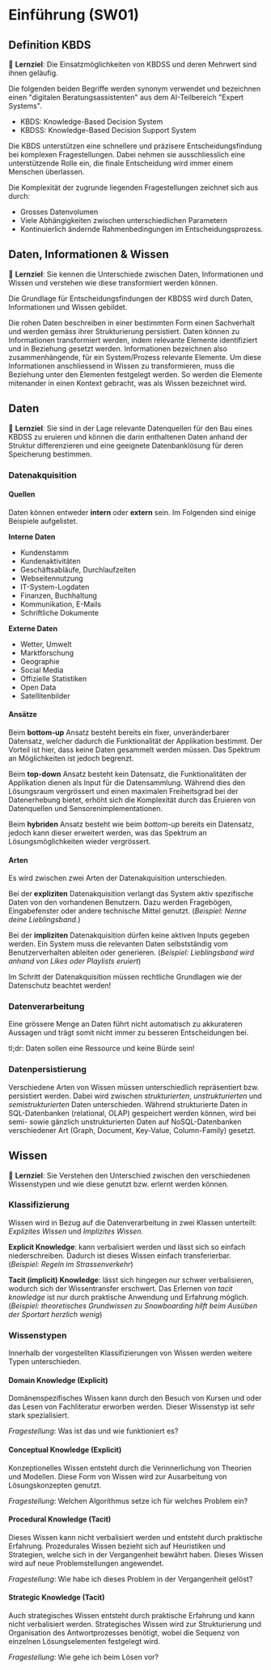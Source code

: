 # Einführung (SW01)

## Definition KBDS

🎯 **Lernziel**: Die Einsatzmöglichkeiten von KBDSS und deren Mehrwert sind ihnen geläufig.

Die folgenden beiden Begriffe werden synonym verwendet und bezeichnen einen "digitalen Beratungsassistenten" aus dem AI-Teilbereich "Expert Systems". 

- KBDS: Knowledge-Based Decision System
- KBDSS: Knowledge-Based Decision Support System

Die KBDS unterstützen eine schnellere und präzisere Entscheidungsfindung bei komplexen Fragestellungen.
Dabei nehmen sie ausschliesslich eine unterstützende Rolle ein, die finale Entscheidung wird immer einem Menschen überlassen.

Die Komplexität der zugrunde liegenden Fragestellungen zeichnet sich aus durch:

- Grosses Datenvolumen
- Viele Abhängigkeiten zwischen unterschiedlichen Parametern
- Kontinuierlich ändernde Rahmenbedingungen im Entscheidungsprozess.

## Daten, Informationen & Wissen

🎯 **Lernziel**: Sie kennen die Unterschiede zwischen Daten, Informationen und
Wissen und verstehen wie diese transformiert werden können.

Die Grundlage für Entscheidungsfindungen der KBDSS wird durch Daten, Informationen und Wissen gebildet.

Die rohen Daten beschreiben in einer bestimmten Form einen Sachverhalt und werden gemäss ihrer Strukturierung persistiert.
Daten können zu Informationen transformiert werden, indem relevante Elemente identifiziert und in Beziehung gesetzt werden.
Informationen bezeichnen also zusammenhängende, für ein System/Prozess relevante Elemente.
Um diese Informationen anschliessend in Wissen zu transformieren, muss die Beziehung unter den Elementen festgelegt werden. So werden die Elemente mitenander in einen Kontext gebracht, was als Wissen bezeichnet wird.

## Daten

🎯 **Lernziel**: Sie sind in der Lage relevante Datenquellen für den Bau eines KBDSS zu eruieren und können die darin enthaltenen Daten anhand der Struktur differenzieren und eine geeignete Datenbanklösung für deren Speicherung bestimmen.

### Datenakquisition

#### Quellen

Daten können entweder **intern** oder **extern** sein. Im Folgenden sind einige Beispiele aufgelistet.

**Interne Daten**

- Kundenstamm
- Kundenaktivitäten
- Geschäftsabläufe, Durchlaufzeiten
- Webseitennutzung
- IT-System-Logdaten
- Finanzen, Buchhaltung
- Kommunikation, E-Mails
- Schriftliche Dokumente 

**Externe Daten**

- Wetter, Umwelt
- Marktforschung
- Geographie
- Social Media 
- Offizielle Statistiken
- Open Data
- Satellitenbilder

#### Ansätze

Beim **bottom-up** Ansatz besteht bereits ein fixer, unveränderbarer Datensatz, welcher dadurch die Funktionalität der Applikation bestimmt. Der Vorteil ist hier, dass keine Daten gesammelt werden müssen. Das Spektrum an Möglichkeiten ist jedoch begrenzt.

Beim **top-down** Ansatz besteht kein Datensatz, die Funktionalitäten der Applikation dienen als Input für die Datensammlung.
Während dies den Lösungsraum vergrössert und einen maximalen Freiheitsgrad bei der Datenerhebung bietet, erhöht sich die Komplexität durch das Eruieren von Datenquellen und Sensorenimplementationen.

Beim **hybriden** Ansatz besteht wie beim _bottom-up_ bereits ein Datensatz, jedoch kann dieser erweitert werden, was das Spektrum an Lösungsmöglichkeiten wieder vergrössert.

#### Arten

Es wird zwischen zwei Arten der Datenakquisition unterschieden.

Bei der **expliziten** Datenakquisition verlangt das System aktiv spezifische Daten von den vorhandenen Benutzern. 
Dazu werden Fragebögen, Eingabefenster oder andere technische Mittel genutzt. (_Beispiel: Nenne deine Lieblingsband._)

Bei der **impliziten** Datenakquisition dürfen keine aktiven Inputs gegeben werden.
Ein System muss die relevanten Daten selbstständig vom Benutzerverhalten ableiten oder generieren. (_Beispiel: Lieblingsband wird anhand von Likes oder Playlists eruiert_)

Im Schritt der Datenakquisition müssen rechtliche Grundlagen wie der Datenschutz beachtet werden!

### Datenverarbeitung

Eine grössere Menge an Daten führt nicht automatisch zu akkurateren Aussagen und trägt somit nicht immer zu besseren Entscheidungen bei.

tl;dr: Daten sollen eine Ressource und keine Bürde sein!

### Datenpersistierung

Verschiedene Arten von Wissen müssen unterschiedlich repräsentiert bzw. persistiert werden.
Dabei wird zwischen _strukturierten_, _unstrukturierten_ und _semistrukturierten_ Daten unterschieden.
Während strukturierte Daten in SQL-Datenbanken (relational, OLAP) gespeichert werden können, wird bei semi- sowie gänzlich unstrukturierten Daten auf NoSQL-Datenbanken verschiedener Art (Graph, Document, Key-Value, Column-Family) gesetzt.

## Wissen

🎯 **Lernziel**: Sie Verstehen den Unterschied zwischen den verschiedenen Wissenstypen und wie diese genutzt bzw. erlernt werden können.

### Klassifizierung

Wissen wird in Bezug auf die Datenverarbeitung in zwei Klassen unterteilt: _Explizites Wissen_ und _Implizites Wissen_.

**Explicit Knowledge**: kann verbalisiert werden und lässt sich so einfach niederschreiben. Dadurch ist dieses Wissen einfach transferierbar. (_Beispiel: Regeln im Strassenverkehr_)

**Tacit (implicit) Knowledge**: lässt sich hingegen nur schwer verbalisieren, wodurch sich der Wissentransfer erschwert. Das Erlernen von _tacit knowledge_ ist nur durch praktische Anwendung und Erfahrung möglich. 
(_Beispiel: theoretisches Grundwissen zu Snowboarding hilft beim Ausüben der Sportart herzlich wenig_)

### Wissenstypen

Innerhalb der vorgestellten Klassifizierungen von Wissen werden weitere Typen unterschieden.

#### Domain Knowledge (Explicit)

Domänenspezifisches Wissen kann durch den Besuch von Kursen und oder das Lesen von Fachliteratur erworben werden.
Dieser Wissenstyp ist sehr stark spezialisiert. 

_Fragestellung_: Was ist das und wie funktioniert es?

#### Conceptual Knowledge (Explicit)

Konzeptionelles Wissen entsteht durch die Verinnerlichung von Theorien und Modellen.
Diese Form von Wissen wird zur Ausarbeitung von Lösungskonzepten genutzt.

_Fragestellung_: Welchen Algorithmus setze ich für welches Problem ein?

#### Procedural Knowledge (Tacit)

Dieses Wissen kann nicht verbalisiert werden und entsteht durch praktische Erfahrung.
Prozedurales Wissen bezieht sich auf Heuristiken und Strategien, welche sich in der Vergangenheit bewährt haben.
Dieses Wissen wird auf neue Problemstellungen angewendet.

_Fragestellung_: Wie habe ich dieses Problem in der Vergangenheit gelöst?

#### Strategic Knowledge (Tacit)

Auch strategisches Wissen entsteht durch praktische Erfahrung und kann nicht verbalisiert werden.
Strategisches Wissen wird zur Strukturierung und Organisation des Antwortprozesses benötigt, wobei die Sequenz von einzelnen Lösungselementen festgelegt wird.

_Fragestellung_: Wie gehe ich beim Lösen vor?
